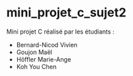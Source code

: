 # mini_projet_c_sujet2
Mini projet C réalisé par les étudiants :
- Bernard-Nicod Vivien
- Goujon Maël
- Höffler Marie-Ange
- Koh You Chen
